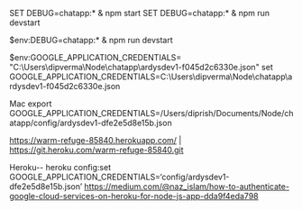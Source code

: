 SET DEBUG=chatapp:* & npm start
SET DEBUG=chatapp:* & npm run devstart

$env:DEBUG=chatapp:* & npm run devstart

$env:GOOGLE_APPLICATION_CREDENTIALS= "C:\Users\dipverma\Node\chatapp\ardysdev1-f045d2c6330e.json"
set GOOGLE_APPLICATION_CREDENTIALS=C:\Users\dipverma\Node\chatapp\ardysdev1-f045d2c6330e.json

Mac
export GOOGLE_APPLICATION_CREDENTIALS=/Users/diprish/Documents/Node/chatapp/config/ardysdev1-dfe2e5d8e15b.json

https://warm-refuge-85840.herokuapp.com/ | https://git.heroku.com/warm-refuge-85840.git

Heroku--
heroku config:set GOOGLE_APPLICATION_CREDENTIALS=‘config/ardysdev1-dfe2e5d8e15b.json’
https://medium.com/@naz_islam/how-to-authenticate-google-cloud-services-on-heroku-for-node-js-app-dda9f4eda798